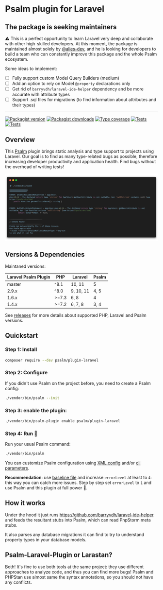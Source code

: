 # Psalm plugin for Laravel

## The package is seeking maintainers

⚠️ This is a perfect opportunity to learn Laravel very deep and collaborate with other high-skilled developers.
At this moment, the package is maintained almost solely by [@alies-dev](https://github.com/sponsors/alies-dev), and he is looking for developers to build a team
who can constantly improve this package and the whole Psalm ecosystem.

Some ideas to implement:
 - [ ] Fully support custom Model Query Builders (medium)
 - [ ] Add an option to rely on Model `@property` declarations only
 - [ ] Get rid of `barryvdh/laravel-ide-helper` dependency and be more accurate with attribute types
 - [ ] Support .sql files for migrations (to find information about attributes and their types)

________


[![Packagist version](https://img.shields.io/packagist/v/psalm/plugin-laravel.svg)](https://packagist.org/packages/psalm/plugin-laravel)
[![Packagist downloads](https://img.shields.io/packagist/dt/psalm/plugin-laravel.svg)](https://packagist.org/packages/psalm/plugin-laravel)
[![Type coverage](https://shepherd.dev/github/psalm/psalm-plugin-laravel/coverage.svg)](https://shepherd.dev/github/psalm/psalm-plugin-laravel)
[![Tests](https://github.com/psalm/psalm-plugin-laravel/actions/workflows/test.yml/badge.svg)](https://github.com/psalm/psalm-plugin-laravel/actions/workflows/test.yml)
[![Tests](https://github.com/psalm/psalm-plugin-laravel/actions/workflows/test-laravel.yml/badge.svg)](https://github.com/psalm/psalm-plugin-laravel/actions/workflows/test-laravel.yml)

## Overview
This [Psalm](https://github.com/vimeo/psalm) plugin brings static analysis and type support to projects using Laravel.
Our goal is to find as many type-related bugs as possible, therefore increasing developer productivity and application health.
Find bugs without the overhead of writing tests!
 
 ![Screenshot](/assets/screenshot.png)


## Versions & Dependencies

Maintaned versions:

| Laravel Psalm Plugin | PHP   | Laravel    | Psalm |
|----------------------|-------|------------|-------|
| master               | ^8.1  | 10, 11     | 5     |
| 2.9.x                | ^8.0  | 9, 10, 11  | 4, 5  |
| 1.6.x                | >=7.3 | 6, 8       | 4     |
| 1.4.x                | >=7.2 | 6, 7, 8    | 3, 4  |

See [releases](https://github.com/psalm/psalm-plugin-laravel/releases) for more details about supported PHP, Laravel and Psalm versions.


## Quickstart

### Step 1: Install

```bash
composer require --dev psalm/plugin-laravel
```

### Step 2: Configure
If you didn't use Psalm on the project before, you need to create a Psalm config:
```bash
./vendor/bin/psalm --init
```

### Step 3: enable the plugin:
```bash
./vendor/bin/psalm-plugin enable psalm/plugin-laravel
```


### Step 4: Run 🚀
Run your usual Psalm command:
```bash
./vendor/bin/psalm
```

You can customize Psalm configuration using [XML config](https://psalm.dev/docs/running_psalm/configuration/)
and/or [cli parameters](https://psalm.dev/docs/running_psalm/command_line_usage/).

**Recommendation**: use [baseline file](https://psalm.dev/docs/running_psalm/dealing_with_code_issues/#using-a-baseline-file) and increase
`errorLevel` at least to `4`: this way you can catch more issues. Step by step set `errorLevel` to `1` and use Psalm and this plugin at full power 🚀.  


## How it works

Under the hood it just runs https://github.com/barryvdh/laravel-ide-helper and feeds the resultant stubs into Psalm, which can read PhpStorm meta stubs.

It also parses any database migrations it can find to try to understand property types in your database models.


## Psalm-Laravel-Plugin or Larastan?

Both! It's fine to use both tools at the same project: they use different approaches to analyze code, and thus you can find more bugs!
Psalm and PHPStan use almost same the syntax annotations, so you should not have any conflicts.
